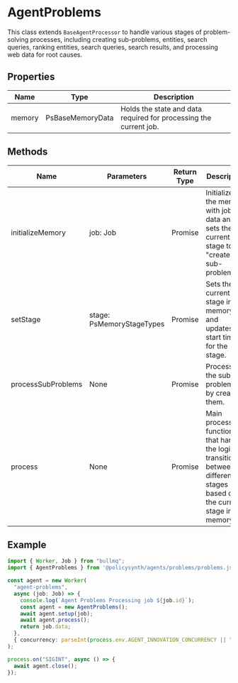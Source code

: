 # AgentProblems

This class extends `BaseAgentProcessor` to handle various stages of problem-solving processes, including creating sub-problems, entities, search queries, ranking entities, search queries, search results, and processing web data for root causes.

## Properties

| Name    | Type                | Description |
|---------|---------------------|-------------|
| memory  | PsBaseMemoryData    | Holds the state and data required for processing the current job. |

## Methods

| Name                  | Parameters            | Return Type | Description |
|-----------------------|-----------------------|-------------|-------------|
| initializeMemory      | job: Job              | Promise<void> | Initializes the memory with job data and sets the current stage to "create-sub-problems". |
| setStage              | stage: PsMemoryStageTypes | Promise<void> | Sets the current stage in the memory and updates the start time for the stage. |
| processSubProblems    | None                  | Promise<void> | Processes the sub-problems by creating them. |
| process               | None                  | Promise<void> | Main processing function that handles the logic for transitioning between different stages based on the current stage in memory. |

## Example

```typescript
import { Worker, Job } from "bullmq";
import { AgentProblems } from '@policysynth/agents/problems/problems.js';

const agent = new Worker(
  "agent-problems",
  async (job: Job) => {
    console.log(`Agent Problems Processing job ${job.id}`);
    const agent = new AgentProblems();
    await agent.setup(job);
    await agent.process();
    return job.data;
  },
  { concurrency: parseInt(process.env.AGENT_INNOVATION_CONCURRENCY || "1") }
);

process.on("SIGINT", async () => {
  await agent.close();
});
```
